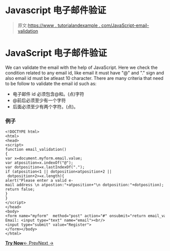# Javascript 电子邮件验证

> 原文:[https://www . tutorialandexample . com/JavaScript-email-validation](https://www.tutorialandexample.com/javascript-email-validation)

# JavaScript 电子邮件验证

We can validate the email with the help of JavaScript. Here we check the condition related to any email id, like email it must have "@" and "." sign and also email id must be atleast 10 character. There are many criteria that need to be follow to validate the email id such as:

*   电子邮件 id 必须包含@和。(点)字符
*   @前后必须至少有一个字符
*   后面必须至少有两个字符。(点)。

### 例子

```
<!DOCTYPE html>  
<html> 
<head>  
<script>  
function email_validation()   
{    
var x=document.myform.email.value;    
var atposition=x.indexOf("@");    
var dotposition=x.lastIndexOf(".");    
if (atposition<1 || dotposition<atposition+2 || dotposition+2>=x.length){    
alert("Please enter a valid e-mail address \n atpostion:"+atposition+"\n dotposition:"+dotposition);    
return false;    
}    
}    
</script>  
</head>  
<body>  
<form name="myform"  method="post" action="#" onsubmit="return email_validation();">  
Email: <input type="text" name="email"><br/>  
<input type="submit" value="Register">  
</form></body>  
</html>
```

**[Try Now](https://editor.tutorialandexample.com/web/test.jsp?filename=javascriptemailvalidation1)**[← Prev](https://www.tutorialandexample.com/javascript-forms-validation)[Next →](https://www.tutorialandexample.com/javascript-password-validation)